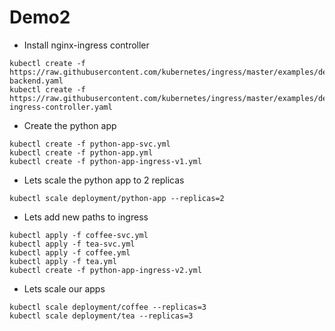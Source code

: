 # Demo2

* Install nginx-ingress controller

```
kubectl create -f https://raw.githubusercontent.com/kubernetes/ingress/master/examples/deployment/nginx/default-backend.yaml
kubectl create -f https://raw.githubusercontent.com/kubernetes/ingress/master/examples/deployment/nginx/nginx-ingress-controller.yaml
```

* Create the python app

```
kubectl create -f python-app-svc.yml
kubectl create -f python-app.yml
kubectl create -f python-app-ingress-v1.yml
```

* Lets scale the python app to 2 replicas

```
kubectl scale deployment/python-app --replicas=2
```


* Lets add new paths to ingress

```
kubectl apply -f coffee-svc.yml
kubectl apply -f tea-svc.yml
kubectl apply -f coffee.yml
kubectl apply -f tea.yml
kubectl create -f python-app-ingress-v2.yml
```

* Lets scale our apps

```
kubectl scale deployment/coffee --replicas=3
kubectl scale deployment/tea --replicas=3
```
